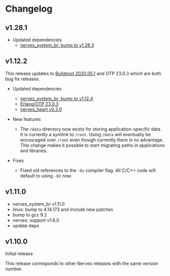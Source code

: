 # Changelog

## v1.28.1

* Updated dependencies
  * [nerves_system_br: bump to v1.28.3](https://github.com/nerves-project/nerves_system_br/releases/tag/v1.28.3)

## v1.12.2

This release updates to [Buildroot
2020.05.1](http://lists.busybox.net/pipermail/buildroot/2020-July/287824.html)
and OTP 23.0.3 which are both bug fix releases.

* Updated dependencies
  * [nerves_system_br: bump to v1.12.4](https://github.com/nerves-project/nerves_system_br/releases/tag/v1.12.4)
  * [Erlang/OTP 23.0.3](https://erlang.org/download/OTP-23.0.3.README)
  * [nerves_heart v0.3.0](https://github.com/nerves-project/nerves_heart/releases/tag/v0.3.0)

* New features
  * The `/data` directory now exists for storing application-specific data. It
    is currently a symlink to `/root`. Using `/data` will eventually be
    encouraged over `/root` even though currently there is no advantage. This
    change makes it possible to start migrating paths in applications and
    libraries.

* Fixes
  * Fixed old references to the `-Os` compiler flag. All C/C++ code will default
    to using `-O2` now.

## v1.11.0

* nerves_system_br v1.11.0
* linux: bump to 4.14.173 and include new patches
* bump to gcc 9.2
* nerves: support v1.6.0
* update deps

## v1.10.0

Initial release

This release corresponds to other Nerves releases with the same version number.
